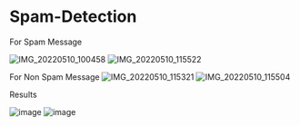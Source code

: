 # Spam-Detection



For Spam Message

![IMG_20220510_100458](https://user-images.githubusercontent.com/96677288/167564221-566b4627-a5e0-4776-a0e9-c60ae06077a9.JPG)
![IMG_20220510_115522](https://user-images.githubusercontent.com/96677288/167564531-c6d7e799-3ed7-495b-a924-4725412ec492.JPG)


For Non Spam Message
![IMG_20220510_115321](https://user-images.githubusercontent.com/96677288/167564636-b63afcea-7030-4678-9741-76f7cc722fed.JPG)
![IMG_20220510_115504](https://user-images.githubusercontent.com/96677288/167564686-f39dfb0e-82c0-425e-a9c0-baebd85d8553.JPG)




Results

![image](https://user-images.githubusercontent.com/96677288/167572644-94a632c5-a1c7-4031-a7d9-e64bad906b50.png)
![image](https://user-images.githubusercontent.com/96677288/167572794-c58fbec6-5b83-4ed1-bc14-11f36bd39a2c.png)
